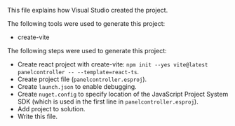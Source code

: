 This file explains how Visual Studio created the project.

The following tools were used to generate this project:
- create-vite

The following steps were used to generate this project:
- Create react project with create-vite: `npm init --yes vite@latest panelcontroller -- --template=react-ts`.
- Create project file (`panelcontroller.esproj`).
- Create `launch.json` to enable debugging.
- Create `nuget.config` to specify location of the JavaScript Project System SDK (which is used in the first line in `panelcontroller.esproj`).
- Add project to solution.
- Write this file.
